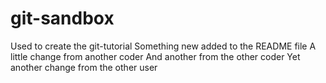 # git-sandbox
Used to create the git-tutorial
Something new added to the README file
A little change from another coder
And another from the other coder
Yet another change from the other user
